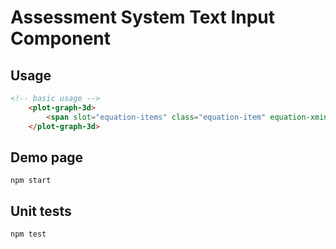 # Assessment System Text Input Component

## Usage

```html
<!-- basic usage -->
    <plot-graph-3d>
        <span slot="equation-items" class="equation-item" equation-xmin="0" equation-xmax="360" equation-ymin="0" equation-ymax="360" step="1">Math.sin(x/50) * Math.cos(y/50) * 50 + 50</span>
    </plot-graph-3d>
```

## Demo page

```shell
npm start
```

## Unit tests

```shell
npm test
```
